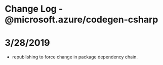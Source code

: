 # Change Log - @microsoft.azure/codegen-csharp

# 3/28/2019
- republishing to force change in package dependency chain.
